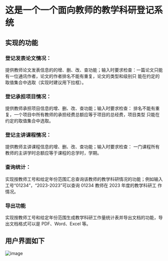 # 这是一个一个面向教师的教学科研登记系统
## 实现的功能
### 登记发表论文情况：
提供教师论文发表信息的的增、删、改、查功能；输入时要求检查：一篇论文只能有一位通讯作者，论文的作者排名不能有重复，论文的类型和级别只
能在约定的取值集合中选取（实现时建议用下拉框）。
### 登记承担项目情况：
提供教师承担项目信息的增、删、改、查功能；输入时要求检查：
排名不能有重复，一个项目中所有教师的承担经费总额应等于项目的总经费，项目类型
只能在约定的取值集合中选取。
### 登记主讲课程情况：
提供教师主讲课程信息的增、删、改、查功能；输入时要求检查：
一门课程所有教师的主讲学时总额应等于课程的总学时，学期。
### 查询统计： 
实现按教师工号和给定年份范围汇总查询该教师的教学科研情况的功能；例如输入
工号“01234”，“2023-2023”可以查询 01234 教师在 2023 年度的教学科研工
作情况。
### 导出功能
实现按教师工号和给定年份范围生成教学科研工作量统计表并导出文档的功能，导出文档格式可以是 PDF、Word、Excel 等。
## 用户界面如下    
![image](https://github.com/user-attachments/assets/b57b1740-5cf7-4d0f-8608-7db92e8f5ba3)
